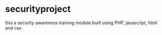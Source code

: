 # securityproject
this a security awareness training module built using PHP, javascript, html and css
